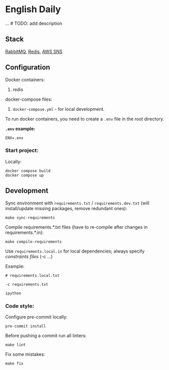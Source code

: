 # English Daily
... \# TODO: add description

## Stack
[RabbitMQ](https://www.rabbitmq.com/), [Redis](https://redis.io/), [AWS SNS](https://aws.amazon.com/sns/)


## Configuration
Docker containers:
1. redis

docker-compose files:
 1. `docker-compose.yml` - for local development.

To run docker containers, you need to create a `.env` file in the root directory.

**`.env` example:**
```dotenv
ENV=.env
```

### Start project:

Locally:
```shell
docker compose build
docker compose up
```

## Development
Sync environment with `requirements.txt` / `requirements.dev.txt` (will install/update missing packages, remove redundant ones):
```shell
make sync-requirements
```

Compile requirements.\*.txt files (have to re-compile after changes in requirements.\*.in):
```shell
make compile-requirements
```

Use `requirements.local.in` for local dependencies; always specify _constraints files_ (-c ...)

Example:
```shell
# requirements.local.txt

-c requirements.txt

ipython
```

### Code style:
Configure pre-commit locally:

```shell
pre-commit install
```

Before pushing a commit run all linters:

```shell
make lint
```

Fix some mistakes:

```shell
make fix
```
